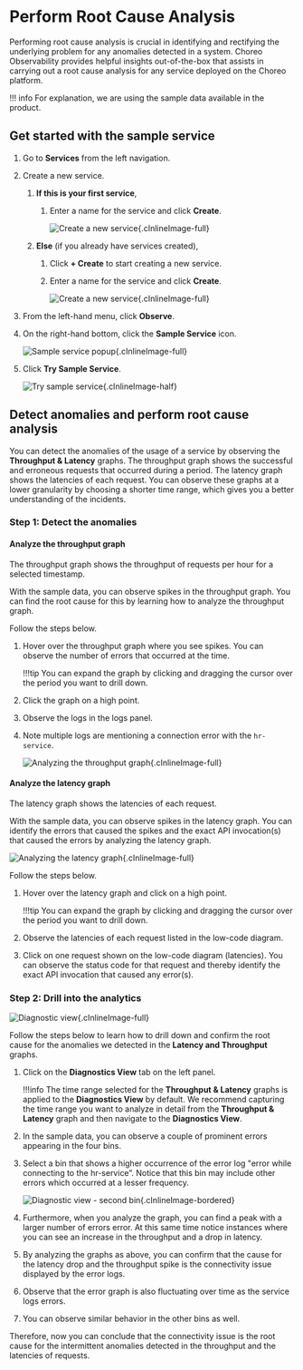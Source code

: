 # Perform Root Cause Analysis

Performing root cause analysis is crucial in identifying and rectifying the underlying problem for any anomalies detected in a system. Choreo Observability provides helpful insights out-of-the-box that assists in carrying out a root cause analysis for any service deployed on the Choreo platform.

!!! info
    For explanation, we are using the sample data available in the product.
    
## Get started with the sample service

1. Go to **Services** from the left navigation.
2. Create a new service.
    1. **If this is your first service**, 
    
        1. Enter a name for the service and click **Create**. 
           
           ![Create a new service](../assets/img/observability/first-service-creation.png){.cInlineImage-full}
           
    2. **Else** (if you already have services created), 
        
        1. Click **+ Create** to start creating a new service.
        2. Enter a name for the service and click **Create**.
           
           ![Create a new service](../assets/img/observability/service-creation.png){.cInlineImage-full}

3. From the left-hand menu, click **Observe**.
4. On the right-hand bottom, click the **Sample Service** icon.
   
    ![Sample service popup](../assets/img/observability/sample-service-pop-up.png){.cInlineImage-full}
   
5. Click **Try Sample Service**.

    ![Try sample service](../assets/img/observability/try-sample-service.png){.cInlineImage-half}
    
## Detect anomalies and perform root cause analysis
You can detect the anomalies of the usage of a service by observing the **Throughput & Latency** graphs. The throughput graph shows the successful and erroneous requests that occurred during a period. The latency graph shows the latencies of each request. You can observe these graphs at a lower granularity by choosing a shorter time range, which gives you a better understanding of the incidents.

### Step 1: Detect the anomalies

#### Analyze the throughput graph
The throughput graph shows the throughput of requests per hour for a selected timestamp. 

With the sample data, you can observe spikes in the throughput graph.  You can find the root cause for this by learning how to analyze the throughput graph.

Follow the steps below. 

1. Hover over the throughput graph where you see spikes. You can observe the number of errors that occurred at the time. 
    
    !!!tip
        You can expand the graph by clicking and dragging the cursor over the period you want to drill down.
        
2. Click the graph on a high point.
3. Observe the logs in the logs panel.
4. Note multiple logs are mentioning a connection error with the `hr-service`.
 
    ![Analyzing the throughput graph](../assets/img/observability/throughput-graph-analysis.png){.cInlineImage-full}
 
#### Analyze the latency graph

The latency graph shows the latencies of each request.

With the sample data, you can observe spikes in the latency graph. You can identify the errors that caused the spikes and the exact API invocation(s) that caused the errors by analyzing the latency graph.

![Analyzing the latency graph](../assets/img/observability/latency-graph-analysis.png){.cInlineImage-full}

Follow the steps below.

1. Hover over the latency graph and click on a high point.
   
    !!!tip
        You can expand the graph by clicking and dragging the cursor over the period you want to drill down.
        
2. Observe the latencies of each request listed in the low-code diagram.
3. Click on one request shown on the low-code diagram (latencies). You can observe the status code for that request and thereby identify the exact API invocation that caused any error(s).

### Step 2: Drill into the analytics

![Diagnostic view](../assets/img/observability/diagnostics-view.png){.cInlineImage-full}

Follow the steps below to learn how to drill down and confirm the root cause for the anomalies we detected in the **Latency and Throughput** graphs.

1. Click on the **Diagnostics View** tab on the left panel. 

    !!!info
        The time range selected for the **Throughput & Latency** graphs is applied to the **Diagnostics View** by default. We recommend capturing the time range you want to analyze in detail from the **Throughput & Latency** graph and then navigate to the **Diagnostics View**.
        
2. In the sample data, you can observe a couple of prominent errors appearing in the four bins.
3. Select a bin that shows a higher occurrence of the error log "error while connecting to the hr-service”. Notice that this bin may include other errors which occurred at a lesser frequency.

    ![Diagnostic view - second bin](../assets/img/observability/second-bin.png){.cInlineImage-bordered}

4. Furthermore, when you analyze the graph, you can find a peak with a larger number of errors error. At this same time notice instances where you can see an increase in the throughput and a drop in latency. 
5. By analyzing the graphs as above, you can confirm that the cause for the latency drop and the throughput spike is the connectivity issue displayed by the error logs.
6. Observe that the error graph is also fluctuating over time as the service logs errors.
7.  You can observe similar behavior in the other bins as well.
   
Therefore, now you can conclude that the connectivity issue is the root cause for the intermittent anomalies detected in the throughput and the latencies of requests.
